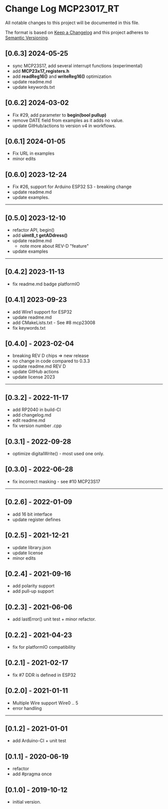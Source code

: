 # Change Log MCP23017_RT

All notable changes to this project will be documented in this file.

The format is based on [Keep a Changelog](http://keepachangelog.com/)
and this project adheres to [Semantic Versioning](http://semver.org/).


## [0.6.3] 2024-05-25
- sync MCP23S17, add several interrupt functions (experimental)
- add **MCP23x17_registers.h**
- add **readReg16()** and **writeReg16()** optimization
- update readme.md
- update keywords.txt

## [0.6.2] 2024-03-02
- Fix #29, add parameter to **begin(bool pullup)**
- remove DATE field from examples as it adds no value.
- update GitHub/actions to version v4 in workflows.

## [0.6.1] 2024-01-05
- Fix URL in examples
- minor edits

## [0.6.0] 2023-12-24
- Fix #26, support for Arduino ESP32 S3 - breaking change
- update readme.md
- update examples.

----

## [0.5.0] 2023-12-10
- refactor API, begin()
- add **uimt8_t getADdress()**
- update readme.md
  - note more about REV-D "feature"
- update examples

----

## [0.4.2] 2023-11-13
- fix readme.md badge platformIO

## [0.4.1] 2023-09-23
- add Wire1 support for ESP32
- update readme.md
- add CMakeLists.txt - See #8 mcp23008
- fix keywords.txt

## [0.4.0] - 2023-02-04
- breaking REV D chips => new release
- no change in code compared to 0.3.3
- update readme.md REV D
- update GitHub actions
- update license 2023

----

## [0.3.2] - 2022-11-17
- add RP2040 in build-CI
- add changelog.md
- edit readme.md
- fix version number .cpp

## [0.3.1] - 2022-09-28
- optimize digitalWrite() - most used one only.

## [0.3.0] - 2022-06-28
- fix incorrect masking - see #10 MCP23S17

----

## [0.2.6] - 2022-01-09
- add 16 bit interface
- update register defines

## [0.2.5] - 2021-12-21
- update library.json
- update license
- minor edits

## [0.2.4] - 2021-09-16
- add polarity support
- add pull-up support

## [0.2.3] - 2021-06-06
- add lastError() unit test + minor refactor.

## [0.2.2] - 2021-04-23
- fix for platformIO compatibility

## [0.2.1] - 2021-02-17
- fix #7 DDR is defined in ESP32

## [0.2.0] - 2021-01-11
- Multiple Wire support Wire0 .. 5
- error handling

----

## [0.1.2] - 2021-01-01
- add Arduino-CI + unit test

## [0.1.1] - 2020-06-19
- refactor
- add #pragma once

## [0.1.0] - 2019-10-12
- initial version.

